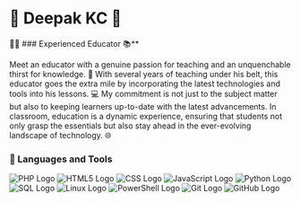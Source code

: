 # 🌱 Deepak KC 🌱

👩‍🏫 ### Experienced Educator 📚**

Meet an educator with a genuine passion for teaching and an unquenchable thirst for knowledge. 🚀 With several years of teaching under his belt, this educator goes the extra mile by incorporating the latest technologies and tools into his lessons. 💻 My commitment is not just to the subject matter but also to keeping learners up-to-date with the latest advancements. In  classroom, education is a dynamic experience, ensuring that students not only grasp the essentials but also stay ahead in the ever-evolving landscape of technology. 🌐

### 🧰 Languages and Tools


![PHP Logo](https://img.shields.io/badge/PHP-777BB4?style=for-the-badge&logo=php&logoColor=white&labelColor=777BB4&logoWidth=30&logoHeight=30) ![HTML5 Logo](https://img.shields.io/badge/HTML5-E34F26?style=for-the-badge&logo=html5&logoColor=white&labelColor=E34F26&logoWidth=30&logoHeight=30) ![CSS Logo](https://img.shields.io/badge/CSS3-1572B6?style=for-the-badge&logo=css3&logoColor=white&labelColor=1572B6&logoWidth=30&logoHeight=30) ![JavaScript Logo](https://img.shields.io/badge/JavaScript-F7DF1E?style=for-the-badge&logo=javascript&logoColor=black&labelColor=F7DF1E&logoWidth=30&logoHeight=30) ![Python Logo](https://img.shields.io/badge/Python-3776AB?style=for-the-badge&logo=python&logoColor=white&labelColor=3776AB&logoWidth=30&logoHeight=30) ![SQL Logo](https://img.shields.io/badge/MySQL-4479A1?style=for-the-badge&logo=mysql&logoColor=white&labelColor=4479A1&logoWidth=30&logoHeight=30) ![Linux Logo](https://img.shields.io/badge/Linux-FCC624?style=for-the-badge&logo=linux&logoColor=black&labelColor=FCC624&logoWidth=30&logoHeight=30) ![PowerShell Logo](https://img.shields.io/badge/PowerShell-5391FE?style=for-the-badge&logo=powershell&logoColor=white&labelColor=5391FE&logoWidth=30&logoHeight=30) ![Git Logo](https://img.shields.io/badge/Git-F05032?style=for-the-badge&logo=git&logoColor=white&labelColor=F05032&logoWidth=30&logoHeight=30) ![GitHub Logo](https://img.shields.io/badge/GitHub-181717?style=for-the-badge&logo=github&logoColor=white&labelColor=181717&logoWidth=30&logoHeight=30)





<br />


<!--
**dipaish/dipaish** is a ✨ _special_ ✨ repository because its `README.md` (this file) appears on your GitHub profile.

Here are some ideas to get you started:

- 🔭 I’m currently working on ...
- 🌱 I’m currently learning ...
- 👯 I’m looking to collaborate on ...
- 🤔 I’m looking for help with ...
- 💬 Ask me about ...
- 📫 How to reach me: ...
- 😄 Pronouns: ...
- ⚡ Fun fact: ...
-->
